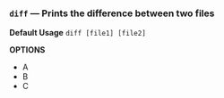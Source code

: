 ### `diff` — Prints the difference between two files

**Default Usage**
	`diff [file1] [file2]` 

**OPTIONS**
- A
- B
- C
